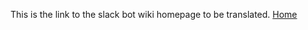 This is the link  to the slack bot wiki homepage to be translated.
[Home](https://github.com/chaoss/chaoss-slack-bot/wiki)
